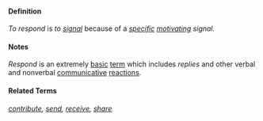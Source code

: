 #### Definition

*To respond* is *to [signal](https://github.com/gcassel/Modular-Organizing-Terminology/blob/master/terms/signal.md)* because of a *[specific](https://github.com/gcassel/Modular-Organizing-Terminology/blob/master/terms/specific.md) [motivating](https://github.com/gcassel/Modular-Organizing-Terminology/blob/master/terms/motivate.md) signal.*

#### Notes

*Respond* is an extremely [basic](https://github.com/gcassel/Modular-Organizing-Terminology/blob/master/terms/base.md) [term](https://github.com/gcassel/Modular-Organizing-Terminology/blob/master/terms/term.md) which includes *replies* and other verbal and nonverbal [communicative](https://github.com/gcassel/Modular-Organizing-Terminology/blob/master/terms/communicate.md) [reactions](https://github.com/gcassel/Modular-Organizing-Terminology/blob/master/terms/reaction.md).

#### Related Terms

*[contribute](https://github.com/gcassel/Modular-Organizing-Terminology/blob/master/terms/contribute.md), [send](https://github.com/gcassel/Modular-Organizing-Terminology/blob/master/terms/send.md), [receive](https://github.com/gcassel/Modular-Organizing-Terminology/blob/master/terms/receive.md), [share](https://github.com/gcassel/Modular-Organizing-Terminology/blob/master/terms/share.md)*
